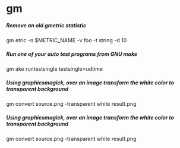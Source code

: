 # gm

##### Remove an old gmetric statistic

   gm etric -n $METRIC_NAME -v foo -t string -d 10

##### Run one of your auto test programs from GNU make

   gm ake runtestsingle testsingle=udtime

##### Using graphicsmagick, over an image transform the white color to transparent background

   gm  convert source.png -transparent white result.png

##### Using graphicsmagick, over an image transform the white color to transparent background

   gm  convert source.png -transparent white result.png
